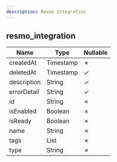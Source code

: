```yaml
---
description: Resmo Integration
---
```

resmo_integration
-----------------

| **Name**    | **Type**     | **Nullable** |
| ----------- | ------------ | ------------ |
| createdAt   | Timestamp    | &cross;      |
| deletedAt   | Timestamp    | &check;      |
| description | String       | &check;      |
| errorDetail | String       | &check;      |
| id          | String       | &cross;      |
| isEnabled   | Boolean      | &cross;      |
| isReady     | Boolean      | &cross;      |
| name        | String       | &cross;      |
| tags        | List<String> | &cross;      |
| type        | String       | &cross;      |
